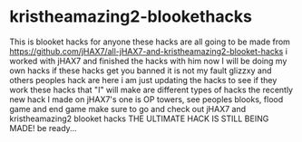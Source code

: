# kristheamazing2-blookethacks
This is blooket hacks for anyone 
these hacks are all going to be made from https://github.com/jHAX7/all-jHAX7-and-kristheamazing2-blooket-hacks
i worked with jHAX7 and finished the hacks with him
now I will be doing my own hacks
if these hacks get you banned it is not my fault glizzxy and others peoples hack are here
i am just updating the hacks to see if they work 
these hacks that "I" will make are different types of hacks
the recently new hack I made on jHAX7's one is OP towers, see peoples blooks, flood game and end game
make sure to go and check out jHAX7 and kristheamazing2 blooket hacks
THE ULTIMATE HACK IS STILL BEING MADE!
be ready...
